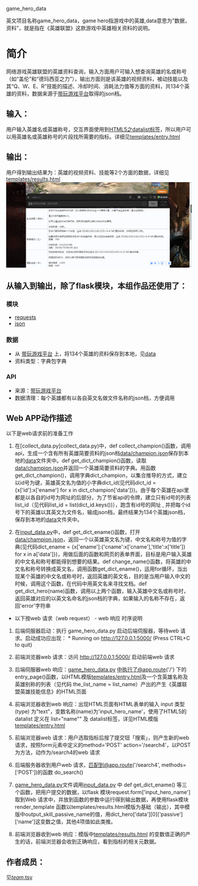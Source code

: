 game_hero_data

英文项目名称game_hero_data，game hero指游戏中的英雄,data意思为”数据，资料”，就是指在《英雄联盟》这款游戏中英雄相关资料的说明。

# 简介 
网络游戏英雄联盟的英雄资料查询，输入方面用户可输入想查询英雄的名或称号（如“盖伦”和“德玛西亚之力”），输出方面则是该英雄的视频资料，被动技能以及其“Q、W、E、R”技能的描述、冷却时间、消耗法力值等方面的资料，共134个英雄的资料，数据来源于[带玩游戏平台](http://lolapi.games-cube.com/GetChampionDetail?champion_id={champion_id})取得的json档。


## 输入：
用户输入英雄名或英雄称号，交互界面使用到[HTML5之datalist标签](http://www.w3school.com.cn/html5/html5_datalist.asp)，所以用户可以用英雄名或英雄称号的片段找所需要的指标。详细见[templates/entry.html](templates/entry.html)
## 输出：
用户得到输出结果为：英雄的视频资料、技能等2个方面的数据，详细见[templates/results.html](templates/results.html)
![输出](输出.png)


## 从输入到输出，除了flask模块，本组作品还使用了：

### 模块
* [requests](http://docs.python-requests.org/zh_CN/latest/user/quickstart.html)
* [json](https://docs.python.org/2/library/json.html)
### 数据
*  从 [带玩游戏平台](http://lolapi.games-cube.com/GetChampionDetail?champion_id={champion_id})
上，将134个英雄的资料保存到本地，见[data](data)
*  资料类型：字典包字典  
### API
* 来源：[带玩游戏平台](http://lolapi.games-cube.com/GetChampionDetail?champion_id={champion_id})
* 数据清理：每个英雄都有以各自英文名做文件名称的json档，方便调用

## Web APP动作描述

 以下是web请求前的准备工作

1. 在[collect_data.py]collect_data.py)中，def collect_champion()函数，调用api，生成一个含有所有英雄简要资料的json档[data/champion.json](data/champion.json)保存到本地的[data](data)文件夹中。def get_dict_champion()函数，读取[data/champion.json](data/champion.json)并返回一个英雄简要资料的字典。用函数get_dict_champion()，调用字典dict_champion，以集合推导的方式，建立以id号为键，英雄英文名为值的小字典dict_id(见代码dict_id = {x['id']:x['ename'] for x in dict_champion['data']})。由于每个英雄在api里都是以各自的id号为网址的后部分，为了节省api的令牌，建立只有id号的列表list_id（见代码list_id = list(dict_id.keys())），跑含有id号的网址 , 并把每个id号下的英雄以其英文为文件名，输成json档，最终结果为134个英雄json档，保存到本地的[data](game_hero_data/data)文件夹中。

2. 在[input_data.py](input_data.py)中，def get_dict_ename()函数，打开[data/champion.json](data/champion.json)，返回一个以英雄英文名为键，中文名和称号为值的字典(见代码dict_ename = {x['ename']:{'cname':x['cname'],'title':x['title']} for x in a['data']})，用做后面的函数和网页的表单界面，目标是用户输入英雄的中文名和称号都能得到想要的结果。def change_name()函数，将英雄的中文名和称号转换成英文名，调用函数get_dict_ename()，运用for循环，当出现某个英雄的中文名或称号时，返回英雄的英文名，目的是当用户输入中文的时候，调用这个函数，在代码中用英文名来寻找文档。def get_dict_hero(name)函数，调用以上两个函数，输入英雄中文名或称号时，返回英雄对应的以英文名命名的json档的字典，如果输入的名称不存在，返回'error'字符串

* 以下按web 请求（web request） - web 响应 时序说明

1. 后端伺服器启动：执行 game_hero_data.py 启动后端伺服器，等待web 请求。启动成功应出现： * Running on http://127.0.0.1:5000/ (Press CTRL+C to quit)

2. 前端浏览器web 请求：访问 http://127.0.0.1:5000/ 启动前端web 请求

3. 后端伺服器web 响应：[game_hero_data.py](game_hero_data.py) 中执行了@app.route('/') 下的 entry_page()函数，以HTML模版[templates/entry.html](templates/entry.html)及一个含英雄名称及英雄别称的列表（见代码 the_list_name = list_name）产出的产生《英雄联盟英雄技能信息》的HTML页面

4. 前端浏览器收到web 响应：出现HTML页面有HTML表单的输入 input 类型(type) 为"text"，变数名称(name)为'input_hero_name'，使用了HTML5的datalist 定义在 list="name"" 及 datalist标签，详见HTML模版[templates/entry.html](templates/entry.html)

5. 前端浏览器web 请求：用户选取指标后按了提交钮「搜索」，则产生新的web 请求，按照form元素中定义的method='POST' action='/search4'，以POST为方法，动作为/search4的web 请求

6. 后端服务器收到用户web 请求，匹配到@app.route('/search4', methods=['POST'])的函数 do_search()

7. [game_hero_data.py](game_hero_data.py)文件调用[input_data.py](input_data.py) 中 def get_dict_ename() 等三个函数，把用户提交的数据，以flask 模块request.form['input_hero_name']	取到Web 请求中，并放到函数的参数中运行得到输出数据，再使用flask模块render_template 函数以templates/results.html模版为基础（输出），其中模版中output_skill_passive_name的值，用dict_hero['data'][0]['passive']['name']这变数之值，其他4项值如此类推。

8. 前端浏览器收到web 响应：模版中[templates/results.html](templates/results.html) 的变数值正确的产生的话，前端浏览器会收到正确响应，看到指标的相关元数据。


## 作者成员：

 见[_team_.tsv](_team_/_team_.tsv)

